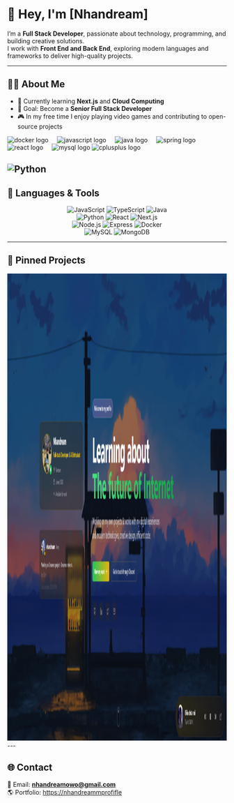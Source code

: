 # 👋 Hey, I'm [Nhandream]  

I’m a **Full Stack Developer**, passionate about technology, programming, and building creative solutions.  
I work with **Front End and Back End**, exploring modern languages and frameworks to deliver high-quality projects.  

---

## 🧑‍💻 About Me
- 🌱 Currently learning **Next.js** and **Cloud Computing**  
- 🎯 Goal: Become a **Senior Full Stack Developer**  
- 🎮 In my free time I enjoy playing video games and contributing to open-source projects  
<div align="left">
  <img src="https://cdn.jsdelivr.net/gh/devicons/devicon/icons/docker/docker-plain-wordmark.svg" height="40" alt="docker logo"  />
  <img width="12" />
  <img src="https://cdn.jsdelivr.net/gh/devicons/devicon/icons/javascript/javascript-original.svg" height="40" alt="javascript logo"  />
  <img width="12" />
  <img src="https://cdn.jsdelivr.net/gh/devicons/devicon/icons/java/java-original.svg" height="40" alt="java logo"  />
  <img width="12" />
  <img src="https://cdn.jsdelivr.net/gh/devicons/devicon/icons/spring/spring-original.svg" height="40" alt="spring logo"  />
  <img width="12" />
  <img src="https://cdn.jsdelivr.net/gh/devicons/devicon/icons/react/react-original.svg" height="40" alt="react logo"  />
  <img width="12" />
  <img src="https://cdn.jsdelivr.net/gh/devicons/devicon/icons/mysql/mysql-original.svg" height="40" alt="mysql logo"  />
  <img src="https://cdn.jsdelivr.net/gh/devicons/devicon/icons/cplusplus/cplusplus-original.svg" height="40" alt="cplusplus logo" />
</div>


  
###
![Python](https://img.icons8.com/?size=40&id=13441&format=png&color=000000)
---

## 🚀 Languages & Tools

<div align="center">
  
![JavaScript](https://img.shields.io/badge/-JavaScript-F7DF1E?logo=javascript&logoColor=000)  ![TypeScript](https://img.shields.io/badge/-TypeScript-3178C6?logo=typescript&logoColor=fff)  ![Java](https://img.shields.io/badge/-Java-ED8B00?logo=openjdk&logoColor=fff)  
![Python](https://img.shields.io/badge/-Python-3776AB?logo=python&logoColor=fff)  ![React](https://img.shields.io/badge/-React-61DAFB?logo=react&logoColor=000)  ![Next.js](https://img.shields.io/badge/-Next.js-000000?logo=nextdotjs&logoColor=fff)  
![Node.js](https://img.shields.io/badge/-Node.js-339933?logo=nodedotjs&logoColor=fff)  ![Express](https://img.shields.io/badge/-Express-000000?logo=express&logoColor=fff)  ![Docker](https://img.shields.io/badge/-Docker-2496ED?logo=docker&logoColor=fff)  
![MySQL](https://img.shields.io/badge/-MySQL-4479A1?logo=mysql&logoColor=fff)  ![MongoDB](https://img.shields.io/badge/-MongoDB-47A248?logo=mongodb&logoColor=fff)  

</div>

---

## 📌 Pinned Projects
<img width="1904" height="1071" alt="image" src="https://github.com/nhandream2008/profile-assets/blob/main/Screenshot%202025-10-03%20140519.png?raw=true" />
---

## 🌐 Contact
📩 Email: **nhandreamowo@gmail.com**  
🌎 Portfolio: [https://nhandreammprofifle](https://www.nhandream.xyz/)
